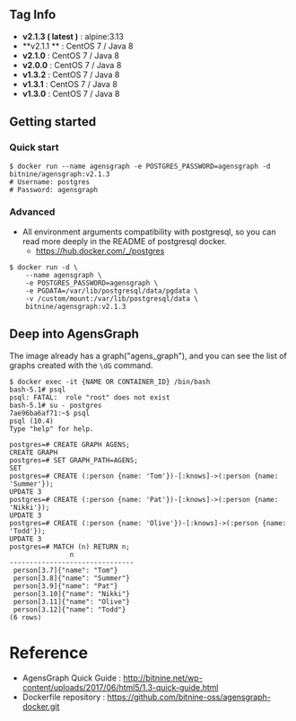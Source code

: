 ## Tag Info

* **v2.1.3 ( latest )** : alpine:3.13
* **v2.1.1 ** : CentOS 7 / Java 8
* **v2.1.0** : CentOS 7 / Java 8
* **v2.0.0** : CentOS 7 / Java 8
* **v1.3.2** : CentOS 7 / Java 8
* **v1.3.1** : CentOS 7 / Java 8
* **v1.3.0** : CentOS 7 / Java 8



## Getting started

### Quick start

```shell
$ docker run --name agensgraph -e POSTGRES_PASSWORD=agensgraph -d bitnine/agensgraph:v2.1.3
# Username: postgres
# Password: agensgraph
```



### Advanced

- All environment arguments compatibility with postgresql, so you can read more deeply in the README of postgresql docker.
    - https://hub.docker.com/_/postgres

```shell
$ docker run -d \
    --name agensgraph \
    -e POSTGRES_PASSWORD=agensgraph \
    -e PGDATA=/var/lib/postgresql/data/pgdata \
    -v /custom/mount:/var/lib/postgresql/data \
    bitnine/agensgraph:v2.1.3
```



## Deep into AgensGraph

The image already has a graph("agens_graph"), and you can see the list of graphs created with the `\dG` command.

```shell
$ docker exec -it {NAME OR CONTAINER_ID} /bin/bash
bash-5.1# psql
psql: FATAL:  role "root" does not exist
bash-5.1# su - postgres
7ae96ba6af71:~$ psql
psql (10.4)
Type "help" for help.

postgres=# CREATE GRAPH AGENS;
CREATE GRAPH
postgres=# SET GRAPH_PATH=AGENS;
SET
postgres=# CREATE (:person {name: 'Tom'})-[:knows]->(:person {name: 'Summer'});
UPDATE 3
postgres=# CREATE (:person {name: 'Pat'})-[:knows]->(:person {name: 'Nikki'});
UPDATE 3
postgres=# CREATE (:person {name: 'Olive'})-[:knows]->(:person {name: 'Todd'});
UPDATE 3
postgres=# MATCH (n) RETURN n;
               n               
-------------------------------
 person[3.7]{"name": "Tom"}
 person[3.8]{"name": "Summer"}
 person[3.9]{"name": "Pat"}
 person[3.10]{"name": "Nikki"}
 person[3.11]{"name": "Olive"}
 person[3.12]{"name": "Todd"}
(6 rows)
```



# Reference
* AgensGraph Quick Guide : http://bitnine.net/wp-content/uploads/2017/06/html5/1.3-quick-guide.html
* Dockerfile repository : https://github.com/bitnine-oss/agensgraph-docker.git

